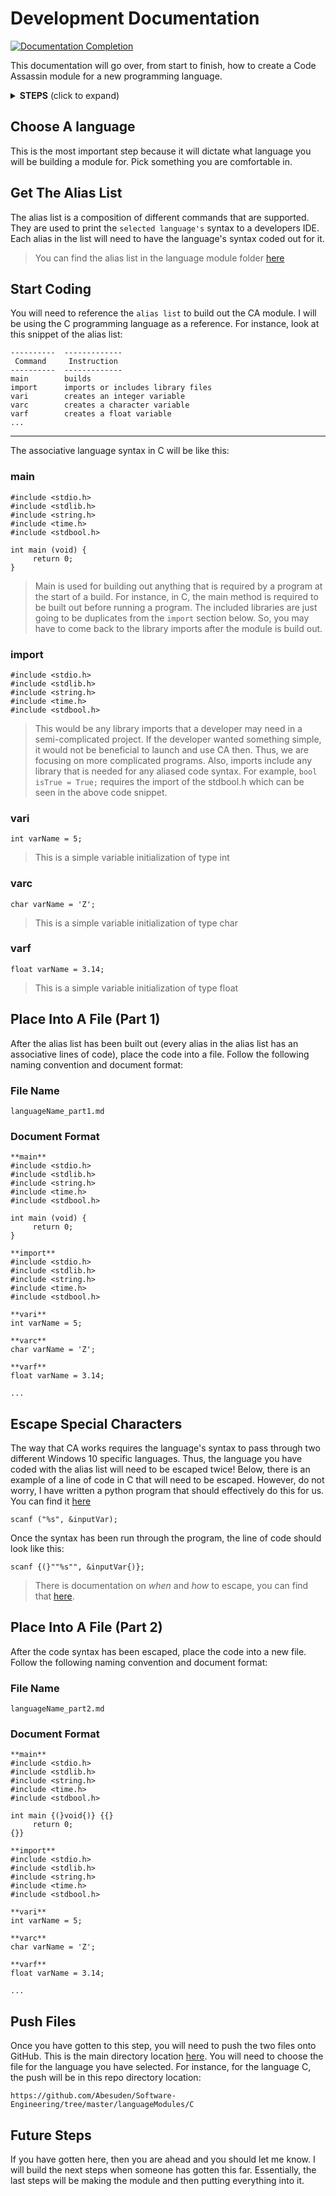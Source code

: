 # Development Documentation

[![Documentation Completion](https://img.shields.io/badge/DocumentationCompletion-75%25-1abc9c.svg)](https://github.com/NLPLOGIX-ORG/miller-revit/graphs/commit-activity)


This documentation will go over, from start to finish, how to create a Code Assassin module for a new programming language.

<details>
<summary><strong>STEPS</strong> (click to expand)</summary>

 1. [Choose A Language](https://github.com/Abesuden/Software-Engineering/blob/master/doc/developmentDocumentation.md#choose-a-language)
 1. [Get The Alias List](https://github.com/Abesuden/Software-Engineering/blob/master/doc/developmentDocumentation.md#get-the-alias-list)
 1. [Start Coding](https://github.com/Abesuden/Software-Engineering/blob/master/doc/developmentDocumentation.md#start-coding)
 1. [Place Into A File (Part 1)](https://github.com/Abesuden/Software-Engineering/blob/master/doc/developmentDocumentation.md#place-into-a-file-part-1)
 1. [Escape Special Characters](https://github.com/Abesuden/Software-Engineering/blob/master/doc/developmentDocumentation.md#escape-special-characters)
 1. [Place Into A File (Part 2)](https://github.com/Abesuden/Software-Engineering/blob/master/doc/developmentDocumentation.md#place-into-a-file-part-2)
 1. [Push Files](https://github.com/Abesuden/Software-Engineering/blob/master/doc/developmentDocumentation.md#push-files)
 1. [Future Steps](https://github.com/Abesuden/Software-Engineering/blob/master/doc/developmentDocumentation.md#future-steps)


</details>

## Choose A language

This is the most important step because it will dictate what language you will be building a module for. Pick something you are comfortable in.

## Get The Alias List

The alias list is a composition of different commands that are supported. They are used to print the `selected language's` syntax to a developers IDE. Each alias in the list will need to have the language's syntax coded out for it.

> You can find the alias list in the language module folder [here](https://github.com/Abesuden/Software-Engineering/blob/master/languageModules/AliasList.md)

## Start Coding

You will need to reference the `alias list` to build out the CA module. I will be using the C programming language as a reference. For instance, look at this snippet of the alias list:

```
----------	-------------
 Command	 Instruction
----------	-------------
main		builds 
import		imports or includes library files
vari		creates an integer variable
varc		creates a character variable
varf		creates a float variable
...
```
---

The associative language syntax in C will be like this:

### main
```
#include <stdio.h>
#include <stdlib.h>
#include <string.h>
#include <time.h>
#include <stdbool.h>

int main (void) {
     return 0;
}
```
> Main is used for building out anything that is required by a program at the start of a build. For instance, in C, the main method is required to be built out before running a program. The included libraries are just going to be duplicates from the `import` section below. So, you may have to come back to the library imports after the module is build out.

### import
```
#include <stdio.h>
#include <stdlib.h>
#include <string.h>
#include <time.h>
#include <stdbool.h>
```
> This would be any library imports that a developer may need in a semi-complicated project. If the developer wanted something simple, it would not be beneficial to launch and use CA then. Thus, we are focusing on more complicated programs. Also, imports include any library that is needed for any aliased code syntax. For example, `bool isTrue = True;` requires the import of the stdbool.h which can be seen in the above code snippet.
 
### vari
```
int varName = 5;
```
> This is a simple variable initialization of type int
 
### varc
```
char varName = 'Z';
```
> This is a simple variable initialization of type char
 
### varf
```
float varName = 3.14;
```
> This is a simple variable initialization of type float

## Place Into A File (Part 1)

After the alias list has been built out (every alias in the alias list has an associative lines of code), place the code into a file. Follow the following naming convention and document format:

### File Name 

```
languageName_part1.md
```

### Document Format

```
**main**
#include <stdio.h>
#include <stdlib.h>
#include <string.h>
#include <time.h>
#include <stdbool.h>

int main (void) {
     return 0;
}

**import**
#include <stdio.h>
#include <stdlib.h>
#include <string.h>
#include <time.h>
#include <stdbool.h>

**vari**
int varName = 5;

**varc**
char varName = 'Z';

**varf**
float varName = 3.14;

...
```

## Escape Special Characters

The way that CA works requires the language's syntax to pass through two different Windows 10 specific languages. Thus, the language you have coded with the alias list will need to be escaped twice! Below, there is an example of a line of code in C that will need to be escaped. However, do not worry, I have written a python program that should effectively do this for us. You can find it [here](https://github.com/Abesuden/Software-Engineering/tree/master/developerSupportSrc)

```
scanf ("%s", &inputVar);
```

Once the syntax has been run through the program, the line of code should look like this:

```
scanf {(}""%s"", &inputVar{)};
```

> There is documentation on *when* and *how* to escape, you can find that [here](https://github.com/Abesuden/Software-Engineering/blob/master/doc/escapeGuide.md).

## Place Into A File (Part 2)

After the code syntax has been escaped, place the code into a new file. Follow the following naming convention and document format:

### File Name 

```
languageName_part2.md
```

### Document Format

```
**main**
#include <stdio.h>
#include <stdlib.h>
#include <string.h>
#include <time.h>
#include <stdbool.h>

int main {(}void{)} {{}
     return 0;
{}}

**import**
#include <stdio.h>
#include <stdlib.h>
#include <string.h>
#include <time.h>
#include <stdbool.h>

**vari**
int varName = 5;

**varc**
char varName = 'Z';

**varf**
float varName = 3.14;

...
```

## Push Files

Once you have gotten to this step, you will need to push the two files onto GitHub. This is the main directory location [here](https://github.com/Abesuden/Software-Engineering/tree/master/languageModules). You will need to choose the file for the language you have selected. For instance, for the language C, the push will be in this repo directory location:

```
https://github.com/Abesuden/Software-Engineering/tree/master/languageModules/C
```

## Future Steps

If you have gotten here, then you are ahead and you should let me know. I will build the next steps when someone has gotten this far. Essentially, the last steps will be making the module and then putting everything into it.
